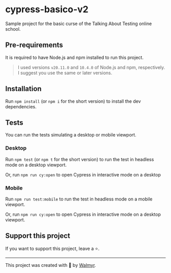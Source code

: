 # cypress-basico-v2

Sample project for the basic curse of the Talking About Testing online school.

## Pre-requirements

It is required to have Node.js and npm installed to run this project.

> I used versions `v20.11.0` and `10.4.0` of Node.js and npm, respectively. I suggest you use the same or later versions.

## Installation

Run `npm install` (or `npm i` for the short version) to install the dev dependencies.

## Tests
You can run the tests simulating a desktop or mobile viewport.

### Desktop

Run `npm test` (or `npm t` for the short version) to run the test in headless mode on a desktop viewport.

Or, run `npm run cy:open` to open Cypress in interactive mode on a desktop

### Mobile

Run `npm run test:mobile`  to run the test in headless mode on a mobile viewport.

Or, run `npm run cy:open` to open Cypress in interactive mode on a desktop viewport.


## Support this project

If you want to support this project, leave a ⭐.

___

This project was created with 💚 by [Walmyr](https://walmyr.dev).